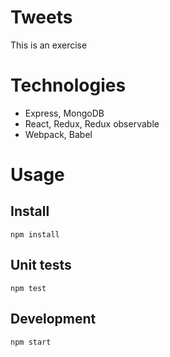 # Tweets

This is an exercise

# Technologies
- Express, MongoDB
- React, Redux, Redux observable
- Webpack, Babel

# Usage

## Install

```
npm install
```

## Unit tests

```
npm test
```

## Development

```
npm start
```
